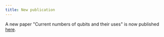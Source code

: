 ```yaml
---
title: New publication
---
```


A new paper "Current numbers of qubits and their uses" is now published [here](https://doi.org/10.1038/s42254-024-00725-0).
